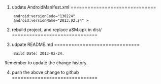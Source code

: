 1. update AndroidManifest.xml
==============================
```
    android:versionCode="130224"
    android:versionName="2013.02.24" >

```

2. rebuild project, and replace aSM.apk in dist/
==============================

3. udpate README.md
==============================
```
    Build Date: 2013-02-24.
```
Remember to update the change history.


4. push the above change to github
==============================